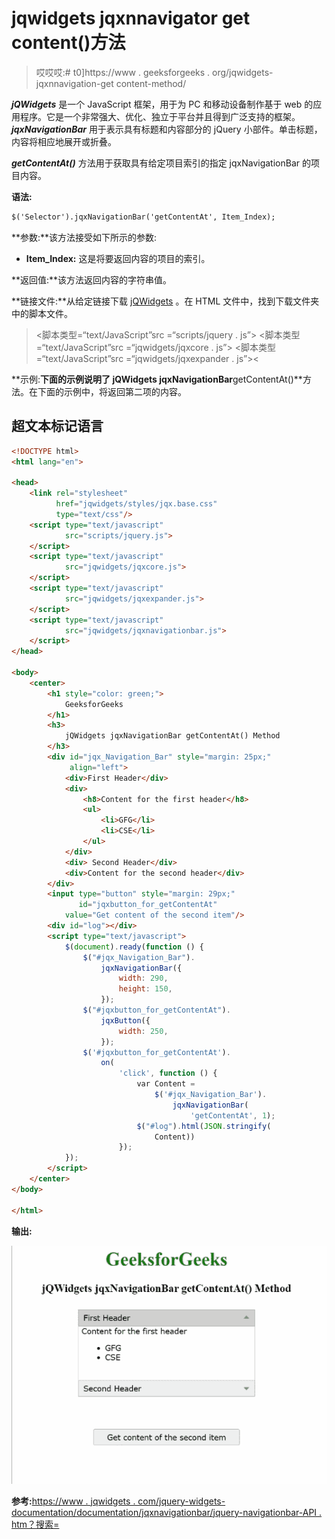 # jqwidgets jqxnnavigator get content()方法

> 哎哎哎:# t0]https://www . geeksforgeeks . org/jqwidgets-jqxnnavigation-get content-method/

***jQWidgets*** 是一个 JavaScript 框架，用于为 PC 和移动设备制作基于 web 的应用程序。它是一个非常强大、优化、独立于平台并且得到广泛支持的框架。 ***jqxNavigationBar*** 用于表示具有标题和内容部分的 jQuery 小部件。单击标题，内容将相应地展开或折叠。

***getContentAt()*** 方法用于获取具有给定项目索引的指定 jqxNavigationBar 的项目内容。

**语法:**

```html
$('Selector').jqxNavigationBar('getContentAt', Item_Index);
```

**参数:**该方法接受如下所示的参数:

*   **Item_Index:** 这是将要返回内容的项目的索引。

**返回值:**该方法返回内容的字符串值。

**链接文件:**从给定链接下载 [jQWidgets](https://www.jqwidgets.com/download/) 。在 HTML 文件中，找到下载文件夹中的脚本文件。

> <link rel="”stylesheet”" href="”jqwidgets/styles/jqx.base.css”" type="”text/css”">
> <脚本类型=“text/JavaScript”src =“scripts/jquery . js”></脚本>
> <脚本类型=“text/JavaScript”src =“jqwidgets/jqxcore . js”></脚本>
> <脚本类型=“text/JavaScript”src =“jqwidgets/jqxexpander . js”><

**示例:**下面的示例说明了 jQWidgets jqxNavigationBar**getContentAt()**方法。在下面的示例中，将返回第二项的内容。

## 超文本标记语言

```html
<!DOCTYPE html>
<html lang="en">

<head>
    <link rel="stylesheet" 
          href="jqwidgets/styles/jqx.base.css"
          type="text/css"/>
    <script type="text/javascript" 
            src="scripts/jquery.js">
    </script>
    <script type="text/javascript" 
            src="jqwidgets/jqxcore.js">
    </script>
    <script type="text/javascript" 
            src="jqwidgets/jqxexpander.js">
    </script>
    <script type="text/javascript" 
            src="jqwidgets/jqxnavigationbar.js">
    </script>
</head>

<body>
    <center>
        <h1 style="color: green;">
            GeeksforGeeks
        </h1>
        <h3>
            jQWidgets jqxNavigationBar getContentAt() Method
        </h3>
        <div id="jqx_Navigation_Bar" style="margin: 25px;" 
             align="left">
            <div>First Header</div>
            <div>
                <h8>Content for the first header</h8>
                <ul>
                    <li>GFG</li>
                    <li>CSE</li>
                </ul>
            </div>
            <div> Second Header</div>
            <div>Content for the second header</div>
        </div>
        <input type="button" style="margin: 29px;" 
               id="jqxbutton_for_getContentAt"
            value="Get content of the second item"/>
        <div id="log"></div>
        <script type="text/javascript">
            $(document).ready(function () {
                $("#jqx_Navigation_Bar").
                    jqxNavigationBar({
                        width: 290,
                        height: 150,
                    });
                $("#jqxbutton_for_getContentAt").
                    jqxButton({
                        width: 250,
                    });
                $('#jqxbutton_for_getContentAt').
                    on(
                        'click', function () {
                            var Content =
                                $('#jqx_Navigation_Bar').
                                    jqxNavigationBar(
                                        'getContentAt', 1);
                            $("#log").html(JSON.stringify(
                                Content))
                        });
            });
        </script>
    </center>
</body>

</html>
```

**输出:**

![](img/05ea48b1a1ebe1ddf01293177500a2ae.png)

**参考:**[https://www . jqwidgets . com/jquery-widgets-documentation/documentation/jqxnavigationbar/jquery-navigationbar-API . htm？搜索=](https://www.jqwidgets.com/jquery-widgets-documentation/documentation/jqxnavigationbar/jquery-navigationbar-api.htm?search=)